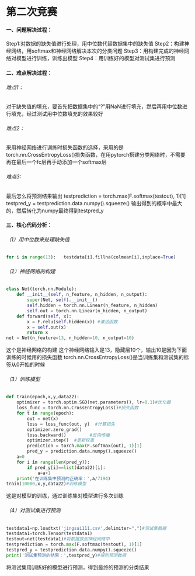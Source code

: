 # 第二次竞赛
#### 一、问题解决过程：
Step1:对数据的缺失值进行处理，用中位数代替数据集中的缺失值
Step2：构建神经网络，用softmax和神经网络解决本次的分类问题
Step3：用构建完成的神经网络对模型进行训练，训练出模型
Step4：用训练好的模型对测试集进行预测
#### 二、难点解决过程：
###### 难点1：
对于缺失值的填充，要首先把数据集中的“?”用NaN进行填充，然后再用中位数进行填充，经过测试用中位数填充的效果较好
###### 难点2：
采用神经网络进行训练时损失函数的选择，采用的是torch.nn.CrossEntropyLoss()损失函数，在用pytorch搭建分类网络时，不需要再在最后一个fc层再手动添加一个softmax层
###### 难点3:
最后怎么将预测结果输出
testprediction = torch.max(F.softmax(testout), 1)[1]
testpred_y = testprediction.data.numpy().squeeze()
输出得到的概率中最大的，然后转化为numpy最终得到testpred_y
#### 三、核心代码分析：
######  （1）用中位数来处理缺失值
 ```python
for i in range(13):   testdata[i].fillna(colmean[i],inplace=True) 
```

###### （2）神经网络的构建
```python
class Net(torch.nn.Module):
    def __init__(self, n_feature, n_hidden, n_output):
        super(Net, self).__init__()
        self.hidden = torch.nn.Linear(n_feature, n_hidden)   
        self.out = torch.nn.Linear(n_hidden, n_output)   
    def forward(self, x):
        x = F.relu(self.hidden(x)) #激活函数     
        x = self.out(x)
        return x
net = Net(n_feature=13, n_hidden=10, n_output=10) 
```
这个是神经网络的构建
这个神经网络输入是13，隐藏层10个，输出10是因为下面训练的时候用的损失函数 torch.nn.CrossEntropyLoss()是当训练集和测试集的标签从0开始的时候
###### （3）训练模型
```python
def train(epoch,x,y,data22):
    optimizer = torch.optim.SGD(net.parameters(), lr=0.1)#优化器
    loss_func = torch.nn.CrossEntropyLoss()#损失函数
    for t in range(epoch):
        out = net(x)                 
        loss = loss_func(out, y)  #计算损失  
        optimizer.zero_grad()  
        loss.backward()         #反向传播
        optimizer.step()  #更新权重
        prediction = torch.max(F.softmax(out), 1)[1]
        pred_y = prediction.data.numpy().squeeze()
    a=0
    for i in range(len(pred_y)):
        if pred_y[i]==list(data22)[i]:
            a=a+1
    print('在训练集中预测的正确率：',a/7194)
train(10000,x,y,data22)#训练模型 
```
这是对模型的训练，通过训练集对模型进行多次训练
###### （4）对测试集进行预测
```python
testdata1=np.loadtxt('jingsai111.csv',delimiter=",")#测试集数据
testdata1=torch.Tensor(testdata1)
testout=net(testdata1)#将数据放到神经网络中
testprediction = torch.max(F.softmax(testout), 1)[1]
testpred_y = testprediction.data.numpy().squeeze()
print('测试集预测的结果：',testpred_y)#得到预测数据 
```
将测试集用训练好的模型进行预测，得到最终的预测的分类结果 